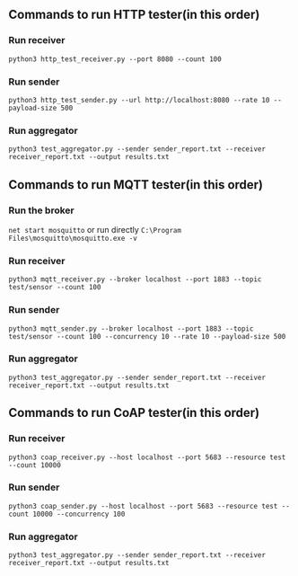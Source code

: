 ## Commands to run HTTP tester(in this order)

### Run receiver
`python3 http_test_receiver.py --port 8080 --count 100`

### Run sender
`python3 http_test_sender.py --url http://localhost:8080 --rate 10 --payload-size 500`



### Run aggregator
`python3 test_aggregator.py --sender sender_report.txt --receiver receiver_report.txt --output results.txt`


## Commands to run MQTT tester(in this order)

### Run the broker
`net start mosquitto`
or run directly
`C:\Program Files\mosquitto\mosquitto.exe -v`

### Run receiver
`python3 mqtt_receiver.py --broker localhost --port 1883 --topic test/sensor --count 100`

### Run sender
`python3 mqtt_sender.py --broker localhost --port 1883 --topic test/sensor --count 100 --concurrency 10 --rate 10 --payload-size 500`

### Run aggregator
`python3 test_aggregator.py --sender sender_report.txt --receiver receiver_report.txt --output results.txt`


## Commands to run CoAP tester(in this order)

### Run receiver
`python3 coap_receiver.py --host localhost --port 5683 --resource test --count 10000`

### Run sender
`python3 coap_sender.py --host localhost --port 5683 --resource test --count 10000 --concurrency 100`

### Run aggregator
`python3 test_aggregator.py --sender sender_report.txt --receiver receiver_report.txt --output results.txt`